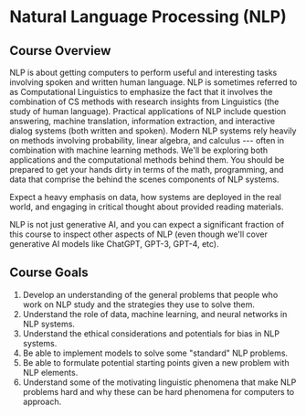 # Natural Language Processing (NLP)

## Course Overview
NLP is about getting computers to perform useful and interesting tasks involving spoken and written human
language. NLP is sometimes referred to as Computational Linguistics to emphasize the fact that it involves the
combination of CS methods with research insights from Linguistics (the study of human language). Practical
applications of NLP include question answering, machine translation, information extraction, and interactive
dialog systems (both written and spoken). Modern NLP systems rely heavily on methods involving probability,
linear algebra, and calculus --- often in combination with machine learning methods.
We'll be exploring both applications and the computational methods behind them. You should be prepared to
get your hands dirty in terms of the math, programming, and data that comprise the behind the scenes
components of NLP systems.

Expect a heavy emphasis on data, how systems are deployed in the real world, and engaging in critical
thought about provided reading materials.

NLP is not just generative AI, and you can expect a significant fraction of this course to inspect other aspects
of NLP (even though we'll cover generative AI models like ChatGPT, GPT-3, GPT-4, etc).

## Course Goals
1. Develop an understanding of the general problems that people who work on NLP study and the
strategies they use to solve them.
2. Understand the role of data, machine learning, and neural networks in NLP systems.
3. Understand the ethical considerations and potentials for bias in NLP systems.
4. Be able to implement models to solve some "standard" NLP problems.
5. Be able to formulate potential starting points given a new problem with NLP elements.
6. Understand some of the motivating linguistic phenomena that make NLP problems hard and why these
can be hard phenomena for computers to approach.
